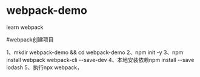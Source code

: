 # webpack-demo
learn webpack

#webpack创建项目

1、mkdir webpack-demo && cd webpack-demo
2、npm init -y
3、npm install webpack webpack-cli --save-dev
4、本地安装依赖npm install --save lodash
5、执行npx webpack，